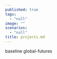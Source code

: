 ```yaml
---
published: true
tags: 
  - "null"
image: ""
scenarios: 
  - "null"
title: projects.md
---
```





baseline
global-futures

